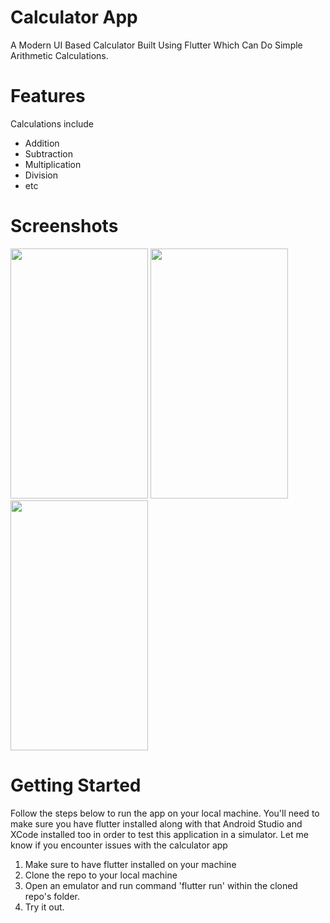# Calculator App

A Modern UI Based Calculator Built Using Flutter Which Can Do Simple Arithmetic Calculations.


# Features

Calculations include
- Addition
- Subtraction
- Multiplication
- Division
- etc

# Screenshots

<p float="left">
<img src="https://user-images.githubusercontent.com/48918543/121248598-3d712280-c8c1-11eb-8f90-a85720ab41a7.png" data-canonical-src="https://gyazo.com/eb5c5741b6a9a16c692170a41a49c858.png" width="220" height="400" />
  

<img src="https://user-images.githubusercontent.com/48918543/121248605-4104a980-c8c1-11eb-8b2a-b2f11558cea5.png" data-canonical-src="https://gyazo.com/eb5c5741b6a9a16c692170a41a49c858.png" width="220" height="400" />
     

<img src="https://user-images.githubusercontent.com/48918543/121248609-42ce6d00-c8c1-11eb-9832-c13282ac9bce.png" data-canonical-src="https://gyazo.com/eb5c5741b6a9a16c692170a41a49c858.png" width="220" height="400" />
  
</p>

# Getting Started

Follow the steps below to run the app on your local machine. You'll need to make sure you have flutter installed along with that Android Studio and XCode installed too in order to test this application in a simulator. Let me know if you encounter issues with the calculator app

1. Make sure to have flutter installed on your machine
2. Clone the repo to your local machine
3. Open an emulator and run command 'flutter run' <Without quotes> within the cloned repo's folder.
4. Try it out.

